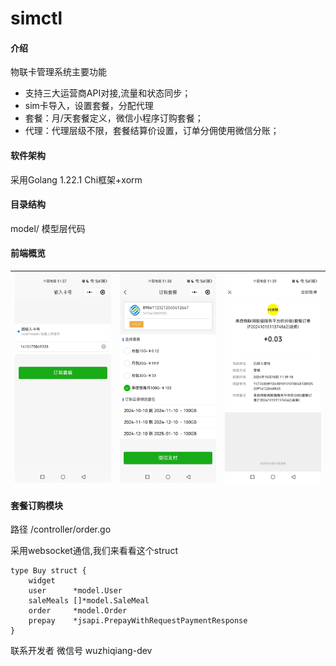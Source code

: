 # simctl

#### 介绍
物联卡管理系统主要功能
- 支持三大运营商API对接,流量和状态同步；
- sim卡导入，设置套餐，分配代理
- 套餐：月/天套餐定义，微信小程序订购套餐；
- 代理：代理层级不限，套餐结算价设置，订单分佣使用微信分账；

#### 软件架构
采用Golang 1.22.1  Chi框架+xorm

#### 目录结构
model/ 模型层代码

#### 前端概览
| ![输入图片说明](doc/image/1.jpg) | ![输入图片说明](doc/image/2.jpg) | ![输入图片说明](doc/image/3.jpg) |
|----|----|----|

#### 套餐订购模块

路径 /controller/order.go

采用websocket通信,我们来看看这个struct

```
type Buy struct {
	widget
	user      *model.User
	saleMeals []*model.SaleMeal
	order     *model.Order
	prepay    *jsapi.PrepayWithRequestPaymentResponse
}
```



联系开发者 微信号 wuzhiqiang-dev


